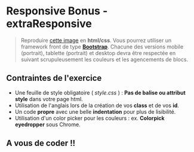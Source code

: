 
# Responsive Bonus - extraResponsive 
> Reproduire [cette image](https://i.ibb.co/y448fNf/exercice05-model.png) en **html/css**.
Vous pourrez utiliser un framework front de type **[Bootstrap](https://getbootstrap.com/)**. 
Chacune des versions mobile (portrait), tablette (portrait) et desktop devra être respectée en suivant scrupuleusement les couleurs et les agencements de blocs.

## Contraintes de l'exercice
* Une feuille de style obligatoire ( *style.css* ) : **Pas de balise ou attribut style** dans votre page html.
* Utilisation de l'anglais lors de la création de vos **class** et de vos **id**.
* Un code **propre** avec une belle **indentation** pour plus de lisibilité.
* Utilisation d'un color picker pour les couleurs : ex. **Colorpick eyedropper** sous Chrome.



## A vous de coder !!